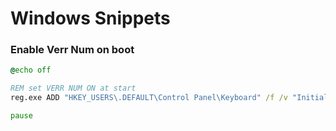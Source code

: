 # Windows Snippets

### Enable Verr Num on boot

```cmd
@echo off

REM set VERR NUM ON at start
reg.exe ADD "HKEY_USERS\.DEFAULT\Control Panel\Keyboard" /f /v "InitialKeyboardIndicators" /t REG_SZ /d 2

pause
```
